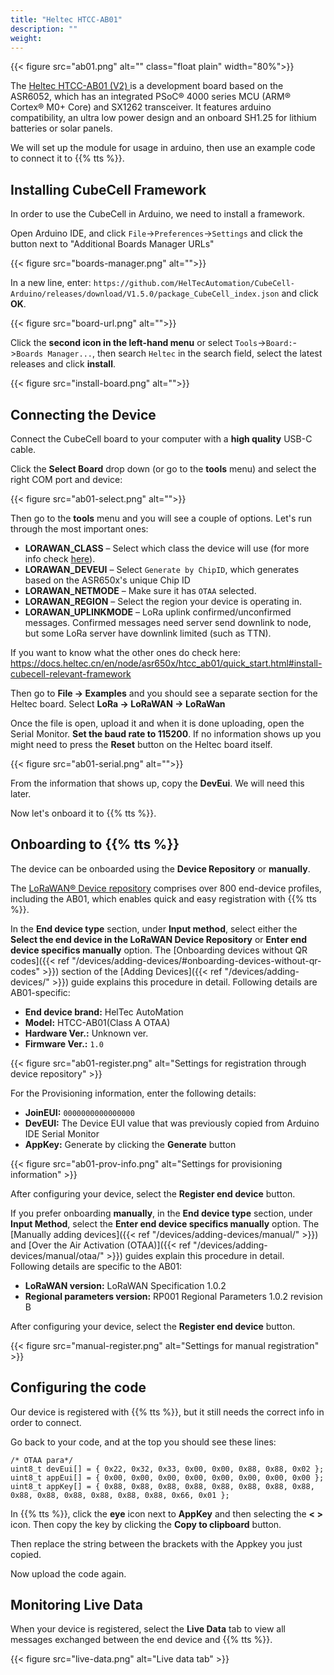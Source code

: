 ```yaml
---
title: "Heltec HTCC-AB01"
description: ""
weight: 
---
```


{{< figure src="ab01.png" alt="" class="float plain" width="80%">}}

The [Heltec HTCC-AB01 (V2) ](https://heltec.org/project/htcc-ab01-v2/) is a development board based on the ASR6052, which has an integrated PSoC® 4000 series MCU (ARM® Cortex® M0+ Core) and SX1262 transceiver. It features arduino compatibility, an ultra low power design and an onboard SH1.25 for lithium batteries or solar panels.

We will set up the module for usage in arduino, then use an example code to connect it to {{% tts %}}.

<!--more-->

## Installing CubeCell Framework

In order to use the CubeCell in Arduino, we need to install a framework.

Open Arduino IDE, and click `File`->`Preferences`->`Settings` and click the button next to "Additional Boards Manager URLs"

{{< figure src="boards-manager.png" alt="">}}

In a new line, enter: `https://github.com/HelTecAutomation/CubeCell-Arduino/releases/download/V1.5.0/package_CubeCell_index.json` and click **OK**.

{{< figure src="board-url.png" alt="">}}

Click the **second icon in the left-hand menu** or select `Tools`->`Board:`->`Boards Manager...`, then search `Heltec` in the search field, select the latest releases and click **install**.

{{< figure src="install-board.png" alt="">}}

## Connecting the Device

Connect the CubeCell board to your computer with a **high quality** USB-C cable.

Click the **Select Board** drop down (or go to the **tools** menu) and select the right COM port and device:

{{< figure src="ab01-select.png" alt="">}}

Then go to the **tools** menu and you will see a couple of options. Let's run through the most important ones:

- **LORAWAN_CLASS** – Select which class the device will use (for more info check [here](https://www.thethingsnetwork.org/docs/lorawan/classes/)).
- **LORAWAN_DEVEUI** – Select `Generate by ChipID`, which generates based on the ASR650x's unique Chip ID
- **LORAWAN_NETMODE** – Make sure it has `OTAA` selected.
- **LORAWAN_REGION** – Select the region your device is operating in.
- **LORAWAN_UPLINKMODE** – LoRa uplink confirmed/unconfirmed messages. Confirmed messages need server send downlink to node, but some LoRa server have downlink limited (such as TTN).

If you want to know what the other ones do check here: https://docs.heltec.cn/en/node/asr650x/htcc_ab01/quick_start.html#install-cubecell-relevant-framework

Then go to **File -> Examples** and you should see a separate section for the Heltec board. Select **LoRa -> LoRaWAN -> LoRaWan**

Once the file is open, upload it and when it is done uploading, open the Serial Monitor. **Set the baud rate to 115200**. If no information shows up you might need to press the **Reset** button on the Heltec board itself.

{{< figure src="ab01-serial.png" alt="">}}

From the information that shows up, copy the **DevEui**. We will need this later.

Now let's onboard it to {{% tts %}}.

## Onboarding to {{% tts %}}

The device can be onboarded using the **Device Repository** or **manually**.

The [LoRaWAN® Device repository](https://github.com/TheThingsNetwork/lorawan-devices) comprises over 800 end-device profiles, including the AB01, which enables quick and easy registration with {{% tts %}}.

In the **End device type** section, under **Input method**, select either the **Select the end device in the LoRaWAN Device Repository** or **Enter end device specifics manually** option. The [Onboarding devices without QR codes]({{< ref "/devices/adding-devices/#onboarding-devices-without-qr-codes" >}}) section of the [Adding Devices]({{< ref "/devices/adding-devices/" >}}) guide explains this procedure in detail. Following details are AB01-specific:

- **End device brand:** HelTec AutoMation
- **Model:** HTCC-AB01(Class A OTAA)
- **Hardware Ver.:** Unknown ver.
- **Firmware Ver.:** `1.0`

{{< figure src="ab01-register.png" alt="Settings for registration through device repository" >}}

For the Provisioning information, enter the following details:
- **JoinEUI:** `0000000000000000`
- **DevEUI:** The Device EUI value that was previously copied from Arduino IDE Serial Monitor
- **AppKey:** Generate by clicking the **Generate** button

{{< figure src="ab01-prov-info.png" alt="Settings for provisioning information" >}}

After configuring your device, select the **Register end device** button.

If you prefer onboarding **manually**, in the **End device type** section, under **Input Method**, select the **Enter end device specifics manually** option. The [Manually adding devices]({{< ref "/devices/adding-devices/manual/" >}}) and [Over the Air Activation (OTAA)]({{< ref "/devices/adding-devices/manual/otaa/" >}}) guides explain this procedure in detail. Following details are specific to the AB01:

- **LoRaWAN version:** LoRaWAN Specification 1.0.2
- **Regional parameters version:** RP001 Regional Parameters 1.0.2 revision B

After configuring your device, select the **Register end device** button.

{{< figure src="manual-register.png" alt="Settings for manual registration" >}}

## Configuring the code

Our device is registered with {{% tts %}}, but it still needs the correct info in order to connect.

Go back to your code, and at the top you should see these lines:
```
/* OTAA para*/
uint8_t devEui[] = { 0x22, 0x32, 0x33, 0x00, 0x00, 0x88, 0x88, 0x02 };
uint8_t appEui[] = { 0x00, 0x00, 0x00, 0x00, 0x00, 0x00, 0x00, 0x00 };
uint8_t appKey[] = { 0x88, 0x88, 0x88, 0x88, 0x88, 0x88, 0x88, 0x88, 0x88, 0x88, 0x88, 0x88, 0x88, 0x88, 0x66, 0x01 };
```

In {{% tts %}}, click the **eye** icon next to **AppKey** and then selecting the **< >** icon. Then copy the key by clicking the **Copy to clipboard** button.

Then replace the string between the brackets with the Appkey you just copied.

Now upload the code again.

## Monitoring Live Data

When your device is registered, select the **Live Data** tab to view all messages exchanged between the end device and {{% tts %}}.

{{< figure src="live-data.png" alt="Live data tab" >}}

